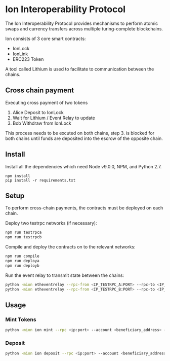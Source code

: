 # Ion Interoperability Protocol

The Ion Interoperability Protocol provides mechanisms to perform atomic swaps and currency transfers across
multiple turing-complete blockchains.

Ion consists of 3 core smart contracts:
* IonLock
* IonLink
* ERC223 Token

A tool called Lithium is used to facilitate to communication between the chains.

## Cross chain payment

Executing cross payment of two tokens

1. Alice Deposit to IonLock
2. Wait for Lithium / Event Relay to update
3. Bob Withdraw from IonLock

This process needs to be excuted on both chains, step 3. is blocked for both chains until funds are deposited into the escrow of the opposite chain.

## Install

Install all the dependencies which need Node v9.0.0, NPM, and Python 2.7.

```
npm install
pip install -r requirements.txt
```

## Setup

To perform cross-chain payments, the contracts must be deployed on each chain.

Deploy two testrpc networks (if necessary):
```bash
npm run testrpca
npm run testrpcb
```

Compile and deploy the contracts on to the relevant networks:
```bash
npm run compile
npm run deploya
npm run deployb
```

Run the event relay to transmit state between the chains:
```bash
python -mion etheventrelay --rpc-from <IP_TESTRPC_A:PORT> --rpc-to <IP_TESTRPC_B:PORT> --from-account <FROM_ACCOUNT_X> --to-account <TO_ACCOUNT_Y> --lock <IONLOCK_ADDRESS_TESTRPC_A> --link <IONLINK_ADDRESS_ADDRESS_TESTRPC_A> --batch-size <BATCH_SIZE>
python -mion etheventrelay --rpc-from <IP_TESTRPC_B:PORT> --rpc-to <IP_TESTRPC_A:PORT> --from-account <FROM_ACCOUNT_Y> --to-account <TO_ACCOUNT_X> --lock <IONLOCK_ADDRESS_TESTRPC_B> --link <IONLINK_ADDRESS_ADDRESS_TESTRPC_B> --batch-size <BATCH_SIZE>
```

## Usage

### Mint Tokens
```bash
python -mion ion mint --rpc <ip:port> --account <beneficiary_address> --tkn <token_contract_address> --value <amount_of_token>
```

### Deposit
```bash
python -mion ion deposit --rpc <ip:port> --account <beneficiary_address> --lock <ionlock_contract_address> --tkn <token_contract_address> --value <amount_of_token> --data <arbitrary_data_payment_reference>
```
